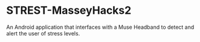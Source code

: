 # STREST-MasseyHacks2
An Android application that interfaces with a Muse Headband to detect and alert the user of stress levels.
